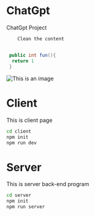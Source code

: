 # ChatGpt
ChatGpt Project

``` Node
    Clean the content
```
## 

``` C#
 public int fun(){
  return 1
 }
```

![This is an image](https://myoctocat.com/assets/images/base-octocat.svg)


# Client
This is client page

``` cmd
cd client
npm init
npm run dev
```

# Server
This is server back-end program

``` cmd
cd server
npm init
npm run server
```
